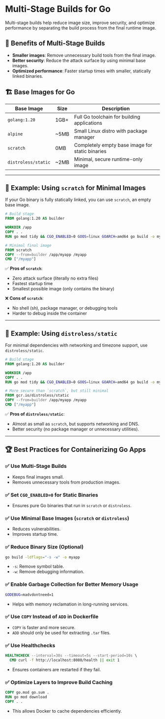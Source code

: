 # Multi-Stage Builds for Go

Multi-stage builds help reduce image size, improve security, and optimize performance by separating the build process from the final runtime image.

## 🔹 Benefits of Multi-Stage Builds
- **Smaller images**: Remove unnecessary build tools from the final image.
- **Better security**: Reduce the attack surface by using minimal base images.
- **Optimized performance**: Faster startup times with smaller, statically linked binaries.

## 🏗 Base Images for Go
| **Base Image** | **Size** | **Description** |
|--------------|---------|----------------|
| `golang:1.20` | 1GB+ | Full Go toolchain for building applications |
| `alpine` | ~5MB | Small Linux distro with package manager |
| `scratch` | 0MB | Completely empty base image for static binaries |
| `distroless/static` | ~2MB | Minimal, secure runtime-only image |

---

## 🚀 Example: Using `scratch` for Minimal Images
If your Go binary is fully statically linked, you can use `scratch`, an empty base image.

```dockerfile
# Build stage
FROM golang:1.20 AS builder

WORKDIR /app
COPY . .
RUN go mod tidy && CGO_ENABLED=0 GOOS=linux GOARCH=amd64 go build -o myapp

# Minimal final image
FROM scratch
COPY --from=builder /app/myapp /myapp
CMD ["/myapp"]
```

✅ **Pros of `scratch`**:
- Zero attack surface (literally no extra files)
- Fastest startup time
- Smallest possible image (only contains the binary)

❌ **Cons of `scratch`**:
- No shell (sh), package manager, or debugging tools
- Harder to debug inside the container

---

## 🚀 Example: Using `distroless/static`
For minimal dependencies with networking and timezone support, use `distroless/static`.

```dockerfile
# Build stage
FROM golang:1.20 AS builder

WORKDIR /app
COPY . .
RUN go mod tidy && CGO_ENABLED=0 GOOS=linux GOARCH=amd64 go build -o myapp

# More secure than `scratch`, but still minimal
FROM gcr.io/distroless/static
COPY --from=builder /app/myapp /myapp
CMD ["/myapp"]
```

✅ **Pros of `distroless/static`**:
- Almost as small as `scratch`, but supports networking and DNS.
- Better security (no package manager or unnecessary utilities).

---

## 🏆 Best Practices for Containerizing Go Apps

### ✅ Use Multi-Stage Builds
- Keeps final images small.
- Removes unnecessary tools from production images.

### ✅ Set `CGO_ENABLED=0` for Static Binaries
- Ensures pure Go binaries that run in `scratch` or `distroless`.

### ✅ Use Minimal Base Images (`scratch` or `distroless`)
- Reduces vulnerabilities.
- Improves startup time.

### ✅ Reduce Binary Size (Optional)
```sh
go build -ldflags="-s -w" -o myapp
```
- `-s`: Remove symbol table.
- `-w`: Remove debugging information.

### ✅ Enable Garbage Collection for Better Memory Usage
```sh
GODEBUG=madvdontneed=1
```
- Helps with memory reclamation in long-running services.

### ✅ Use `COPY` Instead of `ADD` in Dockerfile
- `COPY` is faster and more secure.
- `ADD` should only be used for extracting `.tar` files.

### ✅ Use Healthchecks
```dockerfile
HEALTHCHECK --interval=30s --timeout=5s --start-period=10s \
  CMD curl -f http://localhost:8080/health || exit 1
```
- Ensures containers are restarted if they fail.

### ✅ Optimize Layers to Improve Build Caching
```dockerfile
COPY go.mod go.sum .
RUN go mod download
COPY . .
```
- This allows Docker to cache dependencies efficiently.

